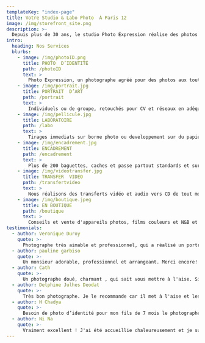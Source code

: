 ```yaml
---
templateKey: "index-page"
title: Votre Studio & Labo Photo  À Paris 12
image: /img/storefront_site.png
description: >-
  Depuis plus de 30 ans, le studio Photo Expression réalise des photos d'identité et des portraits. 
intro:
  heading: Nos Services
  blurbs:
    - image: /img/photoID.png
      title: PHOTO  D’IDENTITÉ
      path: /photoID
      text: >
        Photo Expression, un photographe agréé pour des photos aux toutes normes, tous pays.
    - image: /img/portrait.jpg
      title: PORTRAIT  D’ART
      path: /portrait
      text: >
        Individuels ou de groupe, retouchés pour CV et réseaux en adéquation avec votre profil.
    - image: /img/pellicule.jpg
      title: LABORATOIRE
      path: /labo
      text: >
        Tirages immediats sur borne photo ou developpement sur du papier photo argentique.
    - image: /img/encadrement.jpg
      title: ENCADREMENT
      path: /encadrement
      text: >
        Plus de 200 baguettes, caches et passe partout standards et sur-mesures.
    - image: /img/videotransfer.jpg
      title: TRANSFER  VIDEO
      path: /transfertvideo
      text: >
        Nous réalisons des transferts vidéo et audio vers CD de tout modèle de cassettes.
    - image: /img/boutique.jpeg
      title: EN BOUTIQUE
      path: /boutique
      text: >
        Conseils et vente d'appareils photos, films couleurs et N&B et des accessoires.
testimonials:
  - author: Veronique Duroy
    quote: >-
      Photographe très aimable et professionnel, qui a réalisé un portrait dont je suis pleinement satisfaite, ce qui ne m'était pas arrivé depuis longtemps. J'y reviendrai sans hésiter!
  - author: pauline garbiso
    quote: >-
      Un monsieur adorable, professionnel et arrangeant. Merci encore! Je recommande à 100%.
  - author: Cath
    quote: >-
      Un photographe doué, charmant , qui sait vous mettre à l'aise. Si vous peinez avec votre image, et que vous souhaitez ressortir avec une photo de vous qui vous plaise, même pour une photo officielle, c'est là qu'il faut aller!  Bravo à ce monsieur!
  - author: Delphine Julhes Deodat
    quote: >-
      Très bon photographe. Je le recommande car il met à l'aise et les photos sont superbes. Bravo à lui pour sa gentillesse et son professionnalisme.
  - author: H Chadya
    quote: >-
      Besoin de photo d’identité pour mon fils de 7 mois le photographe est très pro très attentif à l’enfant défi relevé haut la main photo juste parfaite! Compter 25€ pour 6 photos d’identité bébé et 15€ les 6 pour adultes. C’est un peu cher c’est vrai mais son professionnalisme et sa gentillesse les valent largement! Je ne regrette pas le photomaton près de chez moi.
  - author: Ni Na
    quote: >-
      Vraiment excellent ! J'ai été accueillie chaleureusement et je suis repartie avec des photos superbes. Aucun autre photographe n'a réussi à a réaliser d'aussi jolies photos pour documents officiels. Je le recommande très fortement. Ne perdez plus votre argent dans les photomaton ou vous ressortirez gris... Un professionnel de qualité ! À très bientôt!
---
```


